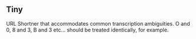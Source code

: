 Tiny
---
URL Shortner that accommodates common transcription ambiguities. O and 0, 8 and 3, B and 3 etc... should be treated identically, for example.
